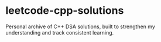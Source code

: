 # leetcode-cpp-solutions
Personal archive of C++ DSA solutions, built to strengthen my understanding and track consistent learning.
